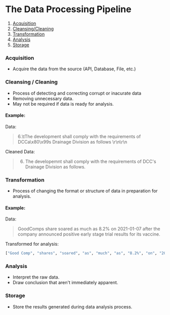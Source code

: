 # The Data Processing Pipeline

1. [Acquisition](#Acquisition)
2. [Cleansing/Cleaning](#cleansing--cleaning)
3. [Transformation](#transformation)
4. [Analysis](#analysis)
5. [Storage](#storage)


### Acquisition

- Acquire the data from the source (API, Database, File, etc.)

### Cleansing / Cleaning

- Process of detecting and correcting corrupt or inacurate data
- Removing unnecessary data.
- May not be required if data is ready for analysis.

#### Example:

Data:

> 6.\tThe development shall comply with the requirements of DCCa\x80\x99s Drainage Division as follows \r\n\r\n


Cleaned Data:

> 6. The developemnt shall comply with the requirements of DCC's Drainage Division as follows.


### Transformation

- Process of changing the format or structure of data in preparation for analysis.

#### Example:

Data:

> GoodComps share soared as much as 8.2% on 2021-01-07 after the company announced positive early stage trial results for its vaccine.


Transformed for analysis:
``` PYTHON
["Good Comp", "shares", "soared", "as", "much", "as", "8.2%", "on", "2021-01-07", "after", "the", "company", "announced", "positive", "early-stage", "trial", "results", "for", "its", "vaccine"]
```

### Analysis

- Interpret the raw data.
- Draw conclusion that aren't immediately apparent.

### Storage

- Store the results generated during data analysis process.
